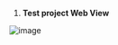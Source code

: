 1.  **Test project Web View** 

![image](https://github.com/user-attachments/assets/95c60017-7be7-4358-b527-3ab234d9077c)

